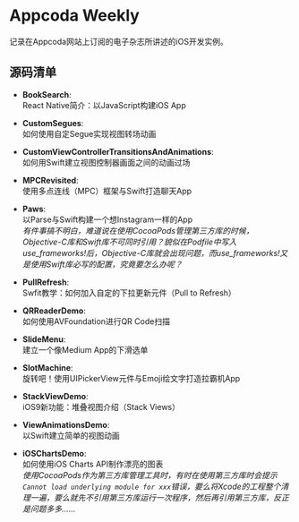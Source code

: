 # Appcoda Weekly
记录在Appcoda网站上订阅的电子杂志所讲述的iOS开发实例。

## 源码清单
* **BookSearch**:  
  React Native简介：以JavaScript构建iOS App
  
* **CustomSegues**:  
  如何使用自定Segue实现视图转场动画
  
* **CustomViewControllerTransitionsAndAnimations**:  
  如何用Swift建立视图控制器画面之间的动画过场
  
* **MPCRevisited**:  
  使用多点连线（MPC）框架与Swift打造聊天App
  
* **Paws**:  
  以Parse与Swift构建一个想Instagram一样的App  
  _有件事搞不明白，难道说在使用CocoaPods管理第三方库的时候，Objective-C库和Swift库不可同时引用？貌似在Podfile中写入use\_frameworks!后，Objective-C库就会出现问题，而use\_frameworks!又是使用Swift库必写的配置，究竟要怎么办呢？_
  
* **PullRefresh**:  
  Swfit教学：如何加入自定的下拉更新元件（Pull to Refresh） 
  
* **QRReaderDemo**:  
  如何使用AVFoundation进行QR Code扫描
  
* **SlideMenu**:  
  建立一个像Medium App的下滑选单
  
* **SlotMachine**:  
  旋转吧！使用UIPickerView元件与Emoji绘文字打造拉霸机App
  
* **StackViewDemo**:  
  iOS9新功能：堆叠视图介绍（Stack Views）
  
* **ViewAnimationsDemo**:  
  以Swift建立简单的视图动画
  
* **iOSChartsDemo**:  
  如何使用iOS Charts API制作漂亮的图表  
  _使用CocoaPods作为第三方库管理工具时，有时在使用第三方库时会提示`Cannot load underlying module for xxx`错误，要么将Xcode的工程整个清理一遍，要么就先不引用第三方库运行一次程序，然后再引用第三方库，反正是问题多多……_

